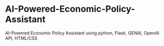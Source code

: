 # AI-Powered-Economic-Policy-Assistant
AI-Powered Economic Policy Assistant using  python, Flask, GENAI, OpenAI API, HTML/CSS
